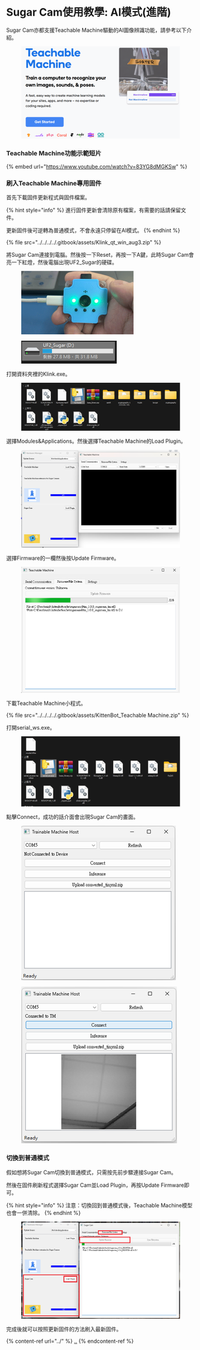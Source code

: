 # Sugar Cam使用教學: AI模式(進階)

Sugar Cam亦都支援Teachable Machine驅動的AI圖像辨識功能，請參考以下介紹。

<figure><img src="../../../../.gitbook/assets/image (5) (1) (1) (1) (1).png" alt=""><figcaption></figcaption></figure>

### Teachable Machine功能示範短片

{% embed url="https://www.youtube.com/watch?v=83YG8dMGKSw" %}

### 刷入Teachable Machine專用固件

首先下載固件更新程式與固件檔案。

{% hint style="info" %}
進行固件更新會清除原有檔案，有需要的話請保留文件。

更新固件後可逆轉為普通模式，不會永遠只停留在AI模式。
{% endhint %}

{% file src="../../../../.gitbook/assets/Klink_qt_win_aug3.zip" %}

將Sugar Cam連接到電腦。然後按一下Reset，再按一下A鍵，此時Sugar Cam會亮一下紅燈，然後電腦出現UF2\_Sugar的硬碟。

<div data-full-width="false"><figure><img src="../../../../.gitbook/assets/VideoToGif_08-11-2023-11-27.gif" alt=""><figcaption></figcaption></figure> <figure><img src="../../../../.gitbook/assets/image (6) (1) (1) (1) (1).png" alt=""><figcaption></figcaption></figure></div>

打開資料夾裡的Klink.exe。

<figure><img src="../../../../.gitbook/assets/image (1) (1) (1) (1) (1) (1) (1) (1) (1) (1) (1) (1) (1) (1) (1) (1) (1) (1) (1) (1) (1).png" alt=""><figcaption></figcaption></figure>

選擇Modules\&Applications。然後選擇Teachable Machine的Load Plugin。

<figure><img src="../../../../.gitbook/assets/image (4) (1) (1) (1) (1) (1) (1).png" alt=""><figcaption></figcaption></figure>

選擇Firmware的一欄然後按Update Firmware。

<figure><img src="../../../../.gitbook/assets/image (7) (1) (1) (1).png" alt=""><figcaption></figcaption></figure>

下載Teachable Machine小程式。

{% file src="../../../../.gitbook/assets/KittenBot_Teachable Machine.zip" %}

打開serial\_ws.exe。

<figure><img src="../../../../.gitbook/assets/image (9) (1) (1).png" alt=""><figcaption></figcaption></figure>

點擊Connect，成功的話介面會出現Sugar Cam的畫面。

<div><figure><img src="../../../../.gitbook/assets/image (10) (1) (1).png" alt=""><figcaption></figcaption></figure> <figure><img src="../../../../.gitbook/assets/image (11) (1).png" alt=""><figcaption></figcaption></figure></div>

### 切換到普通模式

假如想將Sugar Cam切換到普通模式，只需按先前步驟連接Sugar Cam。

然後在固件刷新程式選擇Sugar Cam並Load Plugin，再按Update Firmware即可。

{% hint style="info" %}
注意：切換回到普通模式後，Teachable Machine模型也會一併清除。
{% endhint %}

<figure><img src="../../../../.gitbook/assets/Screenshot 2023-08-11 123415.png" alt=""><figcaption></figcaption></figure>

完成後就可以按照更新固件的方法刷入最新固件。

{% content-ref url="../" %}
[..](../)
{% endcontent-ref %}
